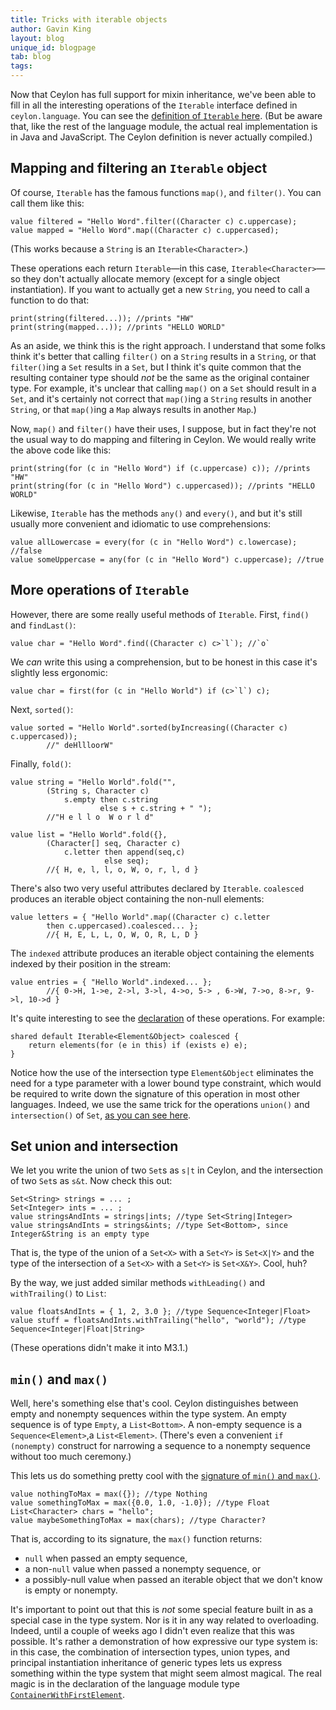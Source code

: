 ```yaml
---
title: Tricks with iterable objects 
author: Gavin King
layout: blog
unique_id: blogpage
tab: blog
tags:
---
```


Now that Ceylon has full support for mixin inheritance, we've
been able to fill in all the interesting operations of the
`Iterable` interface defined in `ceylon.language`. You can 
see the [definition of `Iterable` 
here](http://ceylon-lang.org/documentation/1.0/api/ceylon/language/Iterable.ceylon.html).
(But be aware that, like the rest of the language module, the
actual real implementation is in Java and JavaScript. The
Ceylon definition is never actually compiled.)

## Mapping and filtering an `Iterable` object

Of course, `Iterable` has the famous functions `map()`, and
`filter()`. You can call them like this:

    value filtered = "Hello Word".filter((Character c) c.uppercase);
    value mapped = "Hello Word".map((Character c) c.uppercased);

(This works because a `String` is an `Iterable<Character>`.)

These operations each return `Iterable`&#8212;in this case,
`Iterable<Character>`&#8212;so they don't actually allocate
memory (except for a single object instantiation). If you want
to actually get a new `String`, you need to call a function to
do that:

    print(string(filtered...)); //prints "HW"
    print(string(mapped...)); //prints "HELLO WORLD"

As an aside, we think this is the right approach. I understand
that some folks think it's better that calling `filter()` on
a `String` results in a `String`, or that `filter()`ing a `Set`
results in a `Set`, but I think it's quite common that the 
resulting container type should _not_ be the same as the 
original container type. For example, it's unclear that calling 
`map()` on a `Set` should result in a `Set`, and it's certainly 
not correct that `map()`ing a `String` results in another 
`String`, or that `map()`ing a `Map` always results in another
`Map`.)

Now, `map()` and `filter()` have their uses, I suppose, but in
fact they're not the usual way to do mapping and filtering in
Ceylon. We would really write the above code like this:

    print(string(for (c in "Hello Word") if (c.uppercase) c)); //prints "HW"
    print(string(for (c in "Hello Word") c.uppercased)); //prints "HELLO WORLD"

Likewise, `Iterable` has the methods `any()` and `every()`, and
but it's still usually more convenient and idiomatic to use 
comprehensions:

    value allLowercase = every(for (c in "Hello Word") c.lowercase); //false
    value someUppercase = any(for (c in "Hello Word") c.uppercase); //true

## More operations of `Iterable`

However, there are some really useful methods of `Iterable`. 
First, `find()` and `findLast()`:

    value char = "Hello Word".find((Character c) c>`l`); //`o`

We _can_ write this using a comprehension, but to be honest in 
this case it's slightly less ergonomic:

    value char = first(for (c in "Hello World") if (c>`l`) c);

Next, `sorted()`:

    value sorted = "Hello World".sorted(byIncreasing((Character c) c.uppercased)); 
            //" deHllloorW"

Finally, `fold()`:

    value string = "Hello World".fold("", 
            (String s, Character c) 
                s.empty then c.string 
                        else s + c.string + " ");
            //"H e l l o  W o r l d"

    value list = "Hello World".fold({}, 
            (Character[] seq, Character c) 
                c.letter then append(seq,c) 
                         else seq); 
            //{ H, e, l, l, o, W, o, r, l, d }

There's also two very useful attributes declared by `Iterable`.
`coalesced` produces an iterable object containing the non-null
elements:

    value letters = { "Hello World".map((Character c) c.letter 
            then c.uppercased).coalesced... };
            //{ H, E, L, L, O, W, O, R, L, D }

The `indexed` attribute produces an iterable object containing
the elements indexed by their position in the stream:

    value entries = { "Hello World".indexed... }; 
            //{ 0->H, 1->e, 2->l, 3->l, 4->o, 5-> , 6->W, 7->o, 8->r, 9->l, 10->d }

It's quite interesting to see the 
[declaration](http://ceylon-lang.org/documentation/1.0/api/ceylon/language/Iterable.ceylon.html#205,207) 
of these operations. For example:

    shared default Iterable<Element&Object> coalesced {
        return elements(for (e in this) if (exists e) e);
    }

Notice how the use of the intersection type `Element&Object` 
eliminates the need for a type parameter with a lower bound
type constraint, which would be required to write down the
signature of this operation in most other languages. Indeed,
we use the same trick for the operations `union()` and
`intersection()` of `Set`, 
[as you can see here](http://ceylon-lang.org/documentation/1.0/api/ceylon/language/Set.ceylon.html#64,67).

## Set union and intersection

We let you write the union of two `Set`s as `s|t` in Ceylon,
and the intersection of two `Set`s as `s&t`. Now check this 
out:

    Set<String> strings = ... ;
    Set<Integer> ints = ... ;
    value stringsAndInts = strings|ints; //type Set<String|Integer>
    value stringsAndInts = strings&ints; //type Set<Bottom>, since Integer&String is an empty type

That is, the type of the union of a `Set<X>` with a `Set<Y>` is
`Set<X|Y>` and the type of the intersection of a `Set<X>` with 
a `Set<Y>` is `Set<X&Y>`. Cool, huh?

By the way, we just added similar methods `withLeading()` and
`withTrailing()` to `List`:

    value floatsAndInts = { 1, 2, 3.0 }; //type Sequence<Integer|Float>
    value stuff = floatsAndInts.withTrailing("hello", "world"); //type Sequence<Integer|Float|String>

(These operations didn't make it into M3.1.)

## `min()` and `max()`

Well, here's something else that's cool. Ceylon distinguishes 
between empty and nonempty sequences within the type system. 
An empty sequence is of type `Empty`, a `List<Bottom>`. A 
non-empty sequence is a `Sequence<Element>`,a `List<Element>`.
(There's even a convenient `if (nonempty)` construct for 
narrowing a sequence to a nonempty sequence without too much
ceremony.)

This lets us do something pretty cool with the [signature of 
`min()` and `max()`](http://ceylon-lang.org/documentation/1.0/api/ceylon/language/max.ceylon.html#1,21).

    value nothingToMax = max({}); //type Nothing
    value somethingToMax = max({0.0, 1.0, -1.0}); //type Float
    List<Character> chars = "hello";
    value maybeSomethingToMax = max(chars); //type Character?

That is, according to its signature, the `max()` function
returns:

- `null` when passed an empty sequence, 
- a non-`null` value when passed a nonempty sequence, or
- a possibly-null value when passed an iterable object that 
  we don't know is empty or nonempty.

It's important to point out that this is _not_ some special
feature built in as a special case in the type system. Nor
is it in any way related to overloading. Indeed, until a 
couple of weeks ago I didn't even realize that this was 
possible. It's rather a demonstration of how expressive our 
type system is: in this case, the combination of intersection 
types, union types, and principal instantiation inheritance 
of generic types lets us express something within the type 
system that might seem almost magical. The real magic is in 
the declaration of the language module type 
[`ContainerWithFirstElement`](http://ceylon-lang.org/documentation/1.0/api/ceylon/language/ContainerWithFirstElement.ceylon.html).

